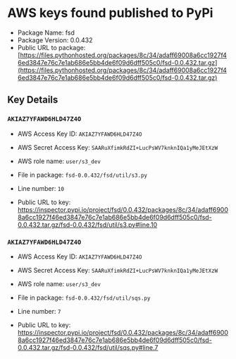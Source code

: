 # AWS keys found published to PyPi

* Package Name: fsd
* Package Version: 0.0.432
* Public URL to package: [https://files.pythonhosted.org/packages/8c/34/adaff69008a6cc1927f46ed3847e76c7e1ab686e5bb4de6f09d6dff505c0/fsd-0.0.432.tar.gz](https://files.pythonhosted.org/packages/8c/34/adaff69008a6cc1927f46ed3847e76c7e1ab686e5bb4de6f09d6dff505c0/fsd-0.0.432.tar.gz)

## Key Details

### `AKIAZ7YFAWD6HLD47Z4O`

* AWS Access Key ID: `AKIAZ7YFAWD6HLD47Z4O`
* AWS Secret Access Key: `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` 
* AWS role name: `user/s3_dev`
* File in package: `fsd-0.0.432/fsd/util/s3.py`
* Line number: `10`

* Public URL to key: https://inspector.pypi.io/project/fsd/0.0.432/packages/8c/34/adaff69008a6cc1927f46ed3847e76c7e1ab686e5bb4de6f09d6dff505c0/fsd-0.0.432.tar.gz/fsd-0.0.432/fsd/util/s3.py#line.10



### `AKIAZ7YFAWD6HLD47Z4O`

* AWS Access Key ID: `AKIAZ7YFAWD6HLD47Z4O`
* AWS Secret Access Key: `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` 
* AWS role name: `user/s3_dev`
* File in package: `fsd-0.0.432/fsd/util/sqs.py`
* Line number: `7`

* Public URL to key: https://inspector.pypi.io/project/fsd/0.0.432/packages/8c/34/adaff69008a6cc1927f46ed3847e76c7e1ab686e5bb4de6f09d6dff505c0/fsd-0.0.432.tar.gz/fsd-0.0.432/fsd/util/sqs.py#line.7


